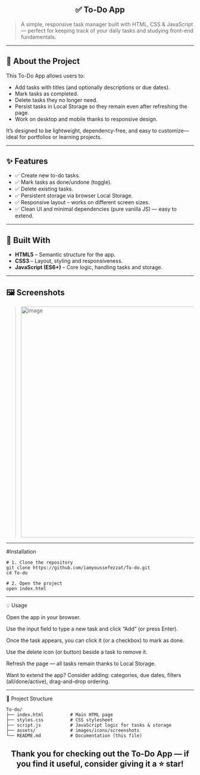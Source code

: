 <h2 align="center"> ✅ To-Do App  </h2> 

> A simple, responsive task manager built with HTML, CSS & JavaScript — perfect for keeping track of your daily tasks and studying front-end fundamentals.

---

## 🧠 About the Project  
This To-Do App allows users to:  
- Add tasks with titles (and optionally descriptions or due dates).  
- Mark tasks as completed.  
- Delete tasks they no longer need.  
- Persist tasks in Local Storage so they remain even after refreshing the page.  
- Work on desktop and mobile thanks to responsive design.

It’s designed to be lightweight, dependency-free, and easy to customize—ideal for portfolios or learning projects.

---

## ✨ Features  
- ✅ Create new to-do tasks.  
- ✅ Mark tasks as done/undone (toggle).  
- ✅ Delete existing tasks.  
- ✅ Persistent storage via browser Local Storage.  
- ✅ Responsive layout – works on different screen sizes.  
- ✅ Clean UI and minimal dependencies (pure vanilla JS) — easy to extend.

---

## 🧱 Built With  
- **HTML5** – Semantic structure for the app.  
- **CSS3** – Layout, styling and responsiveness.  
- **JavaScript (ES6+)** – Core logic, handling tasks and storage.   

---

## 🖼️ Screenshots  
> <img width="1279" height="619" alt="image" src="https://github.com/user-attachments/assets/d7ac8a3b-c542-4cfa-aa87-911459980d10" />

----
#Installation
```
# 1. Clone the repository
git clone https://github.com/iamyoussefezzat/To-do.git
cd To-do

# 2. Open the project  
open index.html
```
----
💡 Usage

Open the app in your browser.

Use the input field to type a new task and click “Add” (or press Enter).

Once the task appears, you can click it (or a checkbox) to mark as done.

Use the delete icon (or button) beside a task to remove it.

Refresh the page — all tasks remain thanks to Local Storage.

Want to extend the app? Consider adding: categories, due dates, filters (all/done/active), drag-and-drop ordering.

----

🧩 Project Structure
```
To-do/
├── index.html          # Main HTML page  
├── styles.css          # CSS stylesheet  
├── script.js           # JavaScript logic for tasks & storage  
├── assets/             # images/icons/screenshots   
└── README.md           # Documentation (this file)
```
<h2 align="center" > Thank you for checking out the To-Do App — if you find it useful, consider giving it a ⭐ star!</h2>
